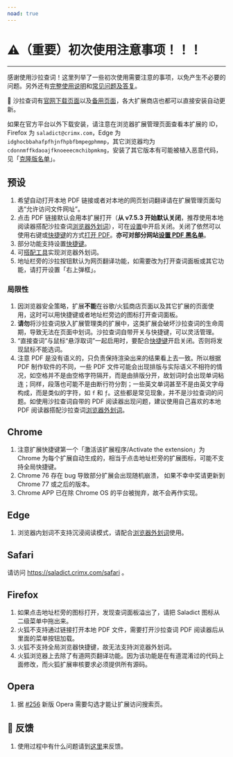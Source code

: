 ```yaml
---
noad: true
---
```


# :warning:（重要）初次使用注意事项！！！
-----

感谢使用沙拉查词！这里列举了一些初次使用需要注意的事项，以免产生不必要的问题。另外还有[完整使用说明](./manual.md)和[常见问题及答复](./q&a.md)。

:rotating_light: 沙拉查词有[官网下载页面](https://saladict.crimx.com/download.html)以及[备用页面](https://github.com/crimx/ext-saladict/releases)，各大扩展商店也都可以直接安装自动更新。

如果在官方平台以外下载安装，请注意在浏览器扩展管理页面查看本扩展的 ID，Firefox 为 `saladict@crimx.com`，Edge 为 `idghocbbahafpfhjnfhpbfbmpegphmmp`，其它浏览器均为 `cdonnmffkdaoajfknoeeecmchibpmkmg`，安装了其它版本有可能被植入恶意代码，见「[克隆版名单](https://github.com/crimx/ext-saladict/wiki/Clones)」。

## 预设

1. 希望自动打开本地 PDF 链接或者对本地的网页划词翻译请在扩展管理页面勾选“允许访问文件网址”。 
1. 点击 PDF 链接默认会用本扩展打开（**从 v7.5.3 开始默认关闭**，推荐使用本地阅读器搭配沙拉查词[浏览器外划词](./native.md)），可在[设置](./manual.md#open-setting)中开启关闭。关闭了依然可以使用右键或[快捷键](./manual.md#shortcuts)的方式[打开 PDF](./manual.md#pdf)。**亦可对部分网站[设置 PDF 黑名单](./manual.md#black-white-list)**。
1. 部分功能支持设置[快捷键](./manual.md#shortcuts)。
1. 可[搭配工具](./native.md)实现浏览器外划词。
1. 地址栏旁的沙拉按钮默认为网页翻译功能，如需要改为打开查词面板或其它功能，请打开设置「右上弹框」。

### 局限性

1. 因浏览器安全策略，扩展**不能**在谷歌/火狐商店页面以及其它扩展的页面使用，这时可以用快捷键或者地址栏旁边的图标打开查词面板。
1. **请勿**将沙拉查词放入扩展管理类的扩展中，这类扩展会破坏沙拉查词的生命周期，导致无法在页面中划词。沙拉查词自带开关与快捷键，可以灵活管理。
1. “直接查词”与鼠标“悬浮取词”一起启用时，要配合[快捷键](./manual.md#shortcuts)开启关闭。否则将发现鼠标不能选词。
1. 注意 PDF 是没有语义的，只负责保持渲染出来的结果看上去一致。所以根据 PDF 制作软件的不同，一些 PDF 文件可能会出现排版与实际语义不相符的情况，如空格并不是由空格字符隔开，而是由排版分开，故划词时会出现单词粘连；同样，段落也可能不是由断行符分割；一些英文单词甚至不是由英文字母构成，而是类似的字符，如 `f` 和 `ƒ`。这些都是常见现象，并不是沙拉查词的问题。如使用沙拉查词自带的 PDF 阅读器出现问题，建议使用自己喜欢的本地 PDF 阅读器搭配沙拉查词[浏览器外划词](./native.md)。

## Chrome

1. 注意扩展快捷键第一个「激活该扩展程序/Activate the extension」为 Chrome 为每个扩展自动生成的，相当于点击地址栏旁的扩展图标，可能不支持全局快捷键。
1. Chrome 76 存在 bug 导致部分扩展会出现随机崩溃， 如果不幸中奖请更新到 Chrome 77 或之后的版本。
1. Chrome APP 已在除 Chrome OS 的平台被抛弃，故不会再作实现。

## Edge

1. 浏览器内划词不支持沉浸阅读模式，请配合[浏览器外划词](./native.md)使用。

## Safari

请访问 <https://saladict.crimx.com/safari> 。

## Firefox

1. 如果点击地址栏旁的图标打开，发现查词面板溢出了，请把 Saladict 图标从二级菜单中拖出来。
1. 火狐不支持通过链接打开本地 PDF 文件，需要打开沙拉查词 PDF 阅读器后从里面的菜单按钮加载。
1. 火狐不支持全局浏览器快捷键，故无法支持浏览器外划词。
1. 火狐浏览器上去除了有道网页翻译功能。因为该功能是在有道混淆过的代码上面修改，而火狐扩展审核要求必须提供所有源码。

## Opera

1. 据 [#256](https://github.com/crimx/ext-saladict/issues/256) 新版 Opera 需要勾选才能让扩展访问搜索页。


## :memo: 反馈

1. 使用过程中有什么问题请到[这里](https://github.com/crimx/crx-saladict/issues)来反馈。

